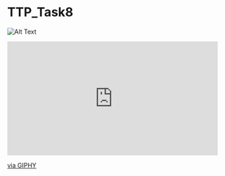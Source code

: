 # TTP_Task8

![Alt Text](https://media.giphy.com/media/vFKqnCdLPNOKc/giphy.gif)
<iframe src="https://giphy.com/embed/oYIaLvtesRcPtw7F2w" width="480" height="260" frameBorder="0" class="giphy-embed" allowFullScreen></iframe><p><a href="https://giphy.com/gifs/oYIaLvtesRcPtw7F2w">via GIPHY</a></p>
